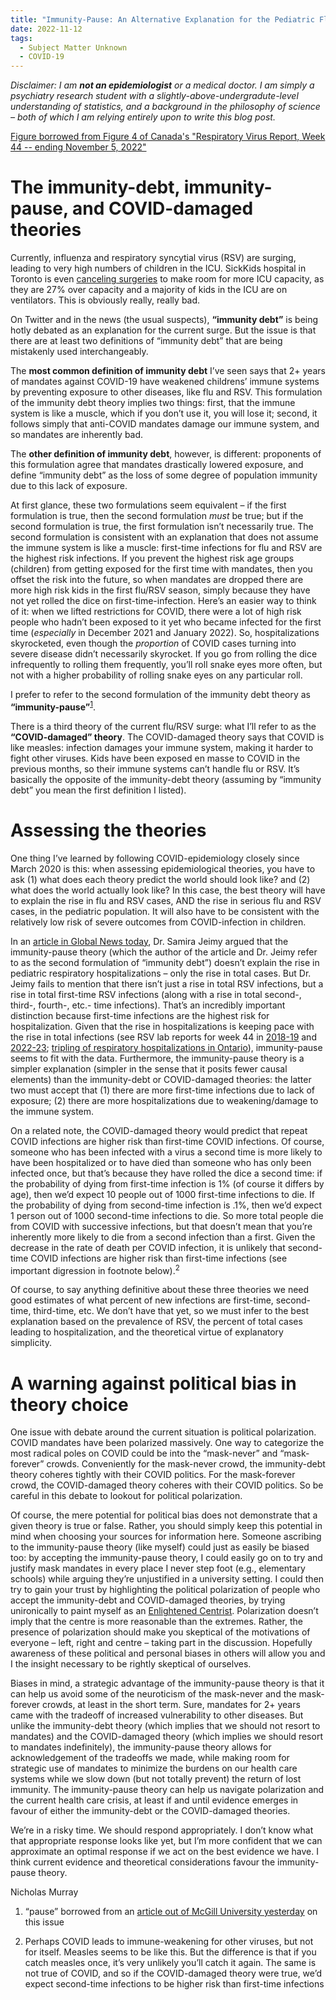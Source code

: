 ```yaml
---
title: "Immunity-Pause: An Alternative Explanation for the Pediatric Flu and RSV Surge"
date: 2022-11-12
tags:
  - Subject Matter Unknown
  - COVID-19
---
```


*Disclaimer: I am **not an epidemiologist** or a medical doctor. I am simply a psychiatry research student with a slightly-above-undergradute-level understanding of statistics, and a background in the philosophy of science – both of which I am relying entirely upon to write this blog post.*

[Figure borrowed from Figure 4 of Canada's "Respiratory Virus Report, Week 44 -- ending November 5, 2022"](https://www.canada.ca/en/public-health/services/surveillance/respiratory-virus-detections-canada/2022-2023/week-44-ending-november-5-2022.html#a6) </p> </span>

# The immunity-debt, immunity-pause, and COVID-damaged theories

Currently, influenza and respiratory syncytial virus (RSV) are surging, leading to very high numbers of children in the ICU. SickKids hospital in Toronto is even [canceling surgeries](https://www.thestar.com/news/gta/2022/11/11/sickkids-cancels-surgeries-to-create-more-room-in-its-icus.html) to make room for more ICU capacity, as they are 27% over capacity and a majority of kids in the ICU are on ventilators. This is obviously really, really bad.

On Twitter and in the news (the usual suspects), **“immunity debt”** is being hotly debated as an explanation for the current surge. But the issue is that there are at least two definitions of “immunity debt” that are being mistakenly used interchangeably.

The **most common definition of immunity debt** I’ve seen says that 2+ years of mandates against COVID-19 have weakened childrens’ immune systems by preventing exposure to other diseases, like flu and RSV. This formulation of the immunity debt theory implies two things: first, that the immune system is like a muscle, which if you don’t use it, you will lose it; second, it follows simply that anti-COVID mandates damage our immune system, and so mandates are inherently bad.

The **other definition of immunity debt**, however, is different: proponents of this formulation agree that mandates drastically lowered exposure, and define “immunity debt” as the loss of some degree of population immunity due to this lack of exposure.

At first glance, these two formulations seem equivalent – if the first formulation is true, then the second formulation *must* be true; but if the second formulation is true, the first formulation isn’t necessarily true. The second formulation is consistent with an explanation that does not assume the immune system is like a muscle: first-time infections for flu and RSV are the highest risk infections. If you prevent the highest risk age groups (children) from getting exposed for the first time with mandates, then you offset the risk into the future, so when mandates are dropped there are more high risk kids in the first flu/RSV season, simply because they have not yet rolled the dice on first-time-infection. Here’s an easier way to think of it: when we lifted restrictions for COVID, there were a lot of high risk people who hadn’t been exposed to it yet who became infected for the first time (*especially* in December 2021 and January 2022). So, hospitalizations skyrocketed, even though the *proportion* of COVID cases turning into severe disease didn’t necessarily skyrocket. If you go from rolling the dice infrequently to rolling them frequently, you’ll roll snake eyes more often, but not with a higher probability of rolling snake eyes on any particular roll.

I prefer to refer to the second formulation of the immunity debt theory as **“immunity-pause”**<sup>[1](https://www.mcgill.ca/oss/article/covid-19-medical-critical-thinking/claims-immunity-debt-children-owe-us-evidence?fbclid=IwAR1nI9d796kv8278zsqdaI2ydQmQTsCx2cq5r5L9lmgmAWnQC46UYtHIr80)</sup>.

There is a third theory of the current flu/RSV surge: what I’ll refer to as the **“COVID-damaged” theory**. The COVID-damaged theory says that COVID is like measles: infection damages your immune system, making it harder to fight other viruses. Kids have been exposed en masse to COVID in the previous months, so their immune systems can’t handle flu or RSV. It’s basically the opposite of the immunity-debt theory (assuming by “immunity debt” you mean the first definition I listed).

# Assessing the theories

One thing I’ve learned by following COVID-epidemiology closely since March 2020 is this: when assessing epidemiological theories, you have to ask (1) what does each theory predict the world should look like? and (2) what does the world actually look like? In this case, the best theory will have to explain the rise in flu and RSV cases, AND the rise in serious flu and RSV cases, in the pediatric population. It will also have to be consistent with the relatively low risk of severe outcomes from COVID-infection in children.

In an [article in Global News today](https://globalnews.ca/news/9272293/immunity-debt-covid-19-misinformation/), Dr. Samira Jeimy argued that the immunity-pause theory (which the author of the article and Dr. Jeimy refer to as the second formulation of “immunity debt”) doesn’t explain the rise in pediatric respiratory hospitalizations – only the rise in total cases. But Dr. Jeimy fails to mention that there isn’t just a rise in total RSV infections, but a rise in total first-time RSV infections (along with a rise in total second-, third-, fourth-, etc.- time infections). That’s an incredibly important distinction because first-time infections are the highest risk for hospitalization. Given that the rise in hospitalizations is keeping pace with the rise in total infections (see RSV lab reports for week 44 in [2018-19](https://www.canada.ca/en/public-health/services/surveillance/respiratory-virus-detections-canada/2018-2019/respiratory-virus-detections-isolations-week-44-ending-november-3-2018.html) and [2022-23](https://www.canada.ca/en/public-health/services/surveillance/respiratory-virus-detections-canada/2022-2023/week-44-ending-november-5-2022.html#a6); [tripling of respiratory hospitalizations in Ontario](https://www.cbc.ca/news/health/children-hospital-emergency-visits-admissions-respiratory-1.6638180)), immunity-pause seems to fit with the data. Furthermore, the immunity-pause theory is a simpler explanation (simpler in the sense that it posits fewer causal elements) than the immunity-debt or COVID-damaged theories: the latter two must accept that (1) there are more first-time infections due to lack of exposure; (2) there are more hospitalizations due to weakening/damage to the immune system.

On a related note, the COVID-damaged theory would predict that repeat COVID infections are higher risk than first-time COVID infections. Of course, someone who has been infected with a virus a second time is more likely to have been hospitalized or to have died than someone who has only been infected once, but that’s because they have rolled the dice a second time: if the probability of dying from first-time infection is 1% (of course it differs by age), then we’d expect 10 people out of 1000 first-time infections to die. If the probability of dying from second-time infection is .1%, then we’d expect 1 person out of 1000 second-time infections to die. So more total people die from COVID with successive infections, but that doesn’t mean that you’re inherently more likely to die from a second infection than a first. Given the decrease in the rate of death per COVID infection, it is unlikely that second-time COVID infections are higher risk than first-time infections (see important digression in footnote below).<sup>2</sup>

Of course, to say anything definitive about these three theories we need good estimates of what percent of new infections are first-time, second-time, third-time, etc. We don’t have that yet, so we must infer to the best explanation based on the prevalence of RSV, the percent of total cases leading to hospitalization, and the theoretical virtue of explanatory simplicity.

# A warning against political bias in theory choice

One issue with debate around the current situation is political polarization. COVID mandates have been polarized massively. One way to categorize the most radical poles on COVID could be into the “mask-never” and “mask-forever” crowds. Conveniently for the mask-never crowd, the immunity-debt theory coheres tightly with their COVID politics. For the mask-forever crowd, the COVID-damaged theory coheres with their COVID politics. So be careful in this debate to lookout for political polarization.

Of course, the mere potential for political bias does not demonstrate that a given theory is true or false. Rather, you should simply keep this potential in mind when choosing your sources for information here. Someone ascribing to the immunity-pause theory (like myself) could just as easily be biased too: by accepting the immunity-pause theory, I could easily go on to try and justify mask mandates in every place I never step foot (e.g., elementary schools) while arguing they’re unjustified in a university setting. I could then try to gain your trust by highlighting the political polarization of people who accept the immunity-debt and COVID-damaged theories, by trying unironically to paint myself as an [Enlightened Centrist](https://www.urbandictionary.com/define.php?term=Enlightened%20Centrist). Polarization doesn’t imply that the centre is more reasonable than the extremes. Rather, the presence of polarization should make you skeptical of the motivations of everyone – left, right and centre – taking part in the discussion. Hopefully awareness of these political and personal biases in others will allow you and I the insight necessary to be rightly skeptical of ourselves.

Biases in mind, a strategic advantage of the immunity-pause theory is that it can help us avoid some of the neuroticism of the mask-never and the mask-forever crowds, at least in the short term. Sure, mandates for 2+ years came with the tradeoff of increased vulnerability to other diseases. But unlike the immunity-debt theory (which implies that we should not resort to mandates) and the COVID-damaged theory (which implies we should resort to mandates indefinitely), the immunity-pause theory allows for acknowledgement of the tradeoffs we made, while making room for strategic use of mandates to minimize the burdens on our health care systems while we slow down (but not totally prevent) the return of lost immunity. The immunity-pause theory can help us navigate polarization and the current health care crisis, at least if and until evidence emerges in favour of either the immunity-debt or the COVID-damaged theories.

We’re in a risky time. We should respond appropriately. I don’t know what that appropriate response looks like yet, but I’m more confident that we can approximate an optimal response if we act on the best evidence we have. I think current evidence and theoretical considerations favour the immunity-pause theory.

Nicholas Murray

1. “pause” borrowed from an [article out of McGill University yesterday](https://www.mcgill.ca/oss/article/covid-19-medical-critical-thinking/claims-immunity-debt-children-owe-us-evidence?fbclid=IwAR1nI9d796kv8278zsqdaI2ydQmQTsCx2cq5r5L9lmgmAWnQC46UYtHIr80) on this issue

2. Perhaps COVID leads to immune-weakening for other viruses, but not for itself. Measles seems to be like this. But the difference is that if you catch measles once, it’s very unlikely you’ll catch it again. The same is not true of COVID, and so if the COVID-damaged theory were true, we’d expect second-time infections to be higher risk than first-time infections